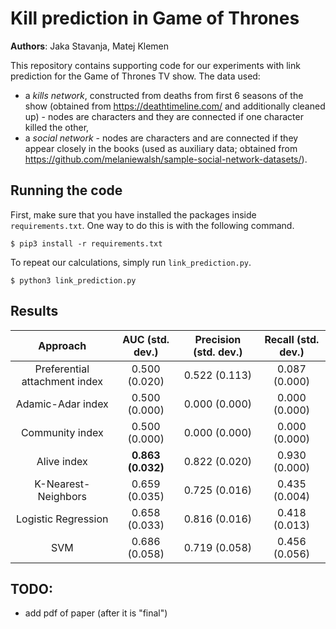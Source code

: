 # Kill prediction in Game of Thrones
**Authors**:  Jaka Stavanja, Matej Klemen

This repository contains supporting code for our experiments with link prediction for the
Game of Thrones TV show. The data used:
- a *kills network*, constructed from deaths from first 6 seasons of the show 
(obtained from https://deathtimeline.com/ and additionally cleaned up) - nodes are characters and 
they are connected if one character killed the other,
- a *social network* - nodes are characters and are connected if they appear closely in the books
(used as auxiliary data; obtained from https://github.com/melaniewalsh/sample-social-network-datasets/).

## Running the code
First, make sure that you have installed the packages inside `requirements.txt`.
One way to do this is with the following command.
```
$ pip3 install -r requirements.txt
```

To repeat our calculations, simply run `link_prediction.py`.
```
$ python3 link_prediction.py
```

## Results

| Approach  	                         | AUC (std. dev.)  | Precision (std. dev.) | Recall (std. dev.) |
|:--------------------------------------:|:----------------:|:---------------------:|:------------------:|
| Preferential attachment index          | 0.500 (0.020)    | 0.522 (0.113)         | 0.087 (0.000)      |
| Adamic-Adar index                      | 0.500 (0.000)    | 0.000 (0.000)         | 0.000 (0.000)      |
| Community index                        | 0.500 (0.000)    | 0.000 (0.000)         | 0.000 (0.000)      |
| Alive index                            | **0.863 (0.032)**| 0.822 (0.020)         | 0.930 (0.000)      |
| K-Nearest-Neighbors                    | 0.659 (0.035)    | 0.725 (0.016)         | 0.435 (0.004)      |
| Logistic Regression                    | 0.658 (0.033)    | 0.816 (0.016)         | 0.418 (0.013)      |
| SVM                                    | 0.686 (0.058)    | 0.719 (0.058)         | 0.456 (0.056)      |

## TODO:
- add pdf of paper (after it is "final")
